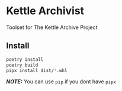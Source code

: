 # Kettle Archivist
Toolset for The Kettle Archive Project


## Install
```bash
poetry install
poetry build
pipx install dist/*.whl
```
*__NOTE:__* You can use `pip` if you dont have `pipx`